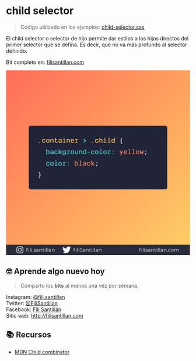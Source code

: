 # child selector

> Código utilizado en los ejemplos: [child-selector.css](./child-selector.css)

El child selector o selector de hijo permite dar estilos a los hijos directos
del primer selector que se defina. Es decir, que no va más profundo al selector
definido.

Bit completo en:
[filisantillan.com](https://filisantillan.com/bits/child-selector)

![child selector](./child-selector.png)

## 🤓 Aprende algo nuevo hoy

> Comparto los **bits** al menos una vez por semana.

Instagram: [@fili.santillan](https://www.instagram.com/fili.santillan/)  
Twitter: [@FiliSantillan](https://twitter.com/FiliSantillan)  
Facebook: [Fili Santillán](https://www.facebook.com/FiliSantillan96/)  
Sitio web: http://filisantillan.com

## 📚 Recursos

- [MDN Child combinator](https://developer.mozilla.org/en-US/docs/Web/CSS/Child_combinator)
